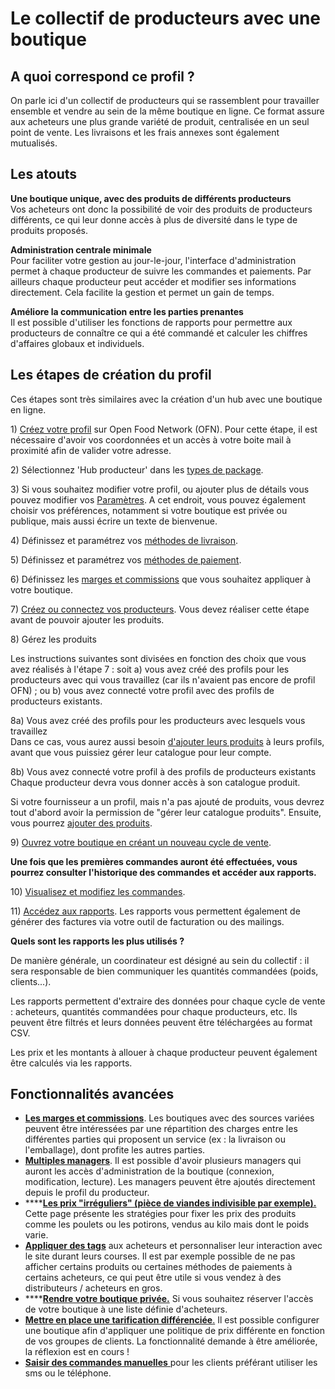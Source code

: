 # Le collectif de producteurs avec une boutique

## A quoi correspond ce profil ?

On parle ici d'un collectif de producteurs qui se rassemblent pour travailler ensemble et vendre au sein de la même boutique en ligne. Ce format assure aux acheteurs une plus grande variété de produit, centralisée en un seul point de vente. Les livraisons et les frais annexes sont également mutualisés.

## Les atouts

**Une boutique unique, avec des produits de différents producteurs**    
Vos acheteurs ont donc la possibilité de voir des produits de producteurs différents, ce qui leur donne accès à plus de diversité dans le type de produits proposés.

**Administration centrale minimale**    
Pour faciliter votre gestion au jour-le-jour, l'interface d'administration permet à chaque producteur de suivre les commandes et paiements. Par ailleurs chaque producteur peut accéder et modifier ses informations directement. Cela facilite la gestion et permet un gain de temps.

**Améliore la communication entre les parties prenantes**   
Il est possible d'utiliser les fonctions de rapports pour permettre aux producteurs de connaître ce qui a été commandé et calculer les chiffres d'affaires globaux et individuels.

## Les étapes de création du profil

Ces étapes sont très similaires avec la création d'un hub avec une boutique en ligne.

1\) [Créez votre profil](../fonctionnalites-standards/inscription-et-creation-de-profil.md) sur Open Food Network \(OFN\). Pour cette étape, il est nécessaire d'avoir vos coordonnées et un accès à votre boite mail à proximité afin de valider votre adresse.

2\) Sélectionnez 'Hub producteur' dans les [types de package](../fonctionnalites-standards/votre-profil/types-de-package.md).

3\) Si vous souhaitez modifier votre profil, ou ajouter plus de détails vous pouvez modifier vos [Paramètres](../fonctionnalites-standards/votre-profil/parametres.md). A cet endroit, vous pouvez également choisir vos préférences, notamment si votre boutique est privée ou publique, mais aussi écrire un texte de bienvenue.

4\) Définissez et paramétrez vos [méthodes de livraison](../fonctionnalites-standards/mise-en-place-dune-boutique/types-de-livraisons.md).

5\) Définissez et paramétrez vos [méthodes de paiement](../fonctionnalites-standards/mise-en-place-dune-boutique/methodes-de-paiements.md).

6\) Définissez les [marges et commissions](../fonctionnalites-standards/mise-en-place-dune-boutique/frais-et-taxes.md) que vous souhaitez appliquer à votre boutique.

7\) [Créez ou connectez vos producteurs](../fonctionnalites-standards/votre-profil/creez-ou-connectez-vos-producteurs.md). Vous devez réaliser cette étape avant de pouvoir ajouter les produits.

8\) Gérez les produits

Les instructions suivantes sont divisées en fonction des choix que vous avez réalisés à l'étape 7 : soit a\) vous avez créé des profils pour les producteurs avec qui vous travaillez \(car ils n'avaient pas encore de profil OFN\) ; ou b\) vous avez connecté votre profil avec des profils de producteurs existants.

8a\) Vous avez créé des profils pour les producteurs avec lesquels vous travaillez  
Dans ce cas, vous aurez aussi besoin [d'ajouter leurs produits](../fonctionnalites-standards/produits-1/produits.md) à leurs profils, avant que vous puissiez gérer leur catalogue pour leur compte.

8b\) Vous avez connecté votre profil à des profils de producteurs existants  
Chaque producteur devra vous donner accès à son catalogue produit.

Si votre fournisseur a un profil, mais n'a pas ajouté de produits, vous devrez tout d'abord avoir la permission de "gérer leur catalogue produits". Ensuite, vous pourrez [ajouter des produits](../fonctionnalites-standards/produits-1/produits.md).

9\) [Ouvrez votre boutique en créant un nouveau cycle de vente](../fonctionnalites-standards/mise-en-place-dune-boutique/cycles-de-vente/cycle-de-vente-pour-les-hub.md).

**Une fois que les premières commandes auront été effectuées, vous pourrez consulter l'historique des commandes et accéder aux rapports.**    
  
10\) [Visualisez et modifiez les commandes](../fonctionnalites-standards/commandes/visualisation-des-commandes.md).

11\) [Accédez aux rapports](https://ofnuserguidefr.gitbook.io/guide-utilisateur-open-food-france/~/edit/drafts/-LOtcWtc5nfBfNc_RXyQ/fonctionnalites-standards/commandes/rapports). Les rapports vous permettent également de générer des factures via votre outil de facturation ou des mailings.

**Quels sont les rapports les plus utilisés ?**

De manière générale, un coordinateur est désigné au sein du collectif : il sera responsable de bien communiquer les quantités commandées \(poids, clients...\).

Les rapports permettent d'extraire des données pour chaque cycle de vente : acheteurs, quantités commandées pour chaque producteurs, etc. Ils peuvent être filtrés et leurs données peuvent être téléchargées au format CSV.

Les prix et les montants à allouer à chaque producteur peuvent également être calculés via les rapports.

## Fonctionnalités avancées

* [**Les marges et commissions**](../fonctionnalites-standards/mise-en-place-dune-boutique/frais-et-taxes.md). Les boutiques avec des sources variées peuvent être intéressées par une répartition des charges entre les différentes parties qui proposent un service \(ex : la livraison ou l'emballage\), dont profite les autres parties.
* [**Multiples managers**](https://ofnuserguidefr.gitbook.io/guide-utilisateur-open-food-france/fonctionnalites-standards/votre-profil/parametres#managers). Il est possible d'avoir plusieurs managers qui auront les accès d'administration de la boutique \(connexion, modification, lecture\). Les managers peuvent être ajoutés directement depuis le profil du producteur.
* \*\*\*\*[**Les prix "irréguliers" \(pièce de viandes indivisible par exemple\).**](../fonctionnalites-standards/produits-1/pricing-irregular-items-kg.md) Cette page présente les stratégies pour fixer les prix des produits comme les poulets ou les potirons, vendus au kilo mais dont le poids varie.
* [**Appliquer des tags**](../fonctionnalites-standards/mise-en-place-dune-boutique/affichages-et-prix-differencies-par-categorie-dacheteur/customized-shopping-experience.md) aux acheteurs et personnaliser leur interaction avec le site durant leurs courses. Il est par exemple possible de ne pas afficher certains produits ou certaines méthodes de paiements à certains acheteurs, ce qui peut être utile si vous vendez à des distributeurs / acheteurs en gros.
* \*\*\*\*[**Rendre votre boutique privée.**](../fonctionnalites-standards/mise-en-place-dune-boutique/private-shopfront.md) Si vous souhaitez réserver l'accès de votre boutique à une liste définie d'acheteurs.
* [**Mettre en place une tarification différenciée**.]() Il est possible configurer une boutique afin d'appliquer une politique de prix différente en fonction de vos groupes de clients. La fonctionnalité demande à être améliorée, la réflexion est en cours !
* [**Saisir des commandes manuelles** ](../fonctionnalites-standards/commandes/manual-orders.md)pour les clients préférant utiliser les sms ou le téléphone.

